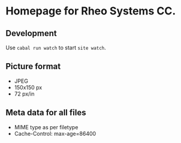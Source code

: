 # Homepage for Rheo Systems CC.

## Development

   Use `cabal run watch` to start `site watch`.

## Picture format

   - JPEG
   - 150x150 px
   - 72 px/in

## Meta data for all files

   - MIME type as per filetype
   - Cache-Control: max-age=86400

